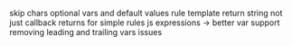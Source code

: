 skip chars
optional vars and default values
rule template return string not just callback returns for simple rules 
js expressions -> better var support removing leading and trailing vars issues